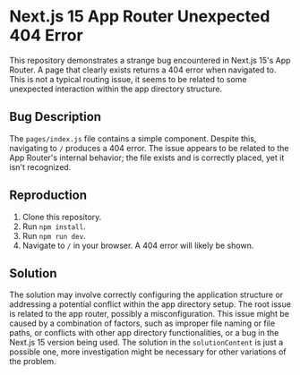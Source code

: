 # Next.js 15 App Router Unexpected 404 Error

This repository demonstrates a strange bug encountered in Next.js 15's App Router.  A page that clearly exists returns a 404 error when navigated to.  This is not a typical routing issue, it seems to be related to some unexpected interaction within the app directory structure.

## Bug Description

The `pages/index.js` file contains a simple component.  Despite this, navigating to `/` produces a 404 error.  The issue appears to be related to the App Router's internal behavior; the file exists and is correctly placed, yet it isn't recognized.

## Reproduction

1. Clone this repository.
2. Run `npm install`.
3. Run `npm run dev`.
4. Navigate to `/` in your browser.  A 404 error will likely be shown.

## Solution

The solution may involve correctly configuring the application structure or addressing a potential conflict within the app directory setup. The root issue is related to the app router, possibly a misconfiguration.  This issue might be caused by a combination of factors, such as improper file naming or file paths, or conflicts with other app directory functionalities, or a bug in the Next.js 15 version being used.  The solution in the `solutionContent` is just a possible one, more investigation might be necessary for other variations of the problem.
